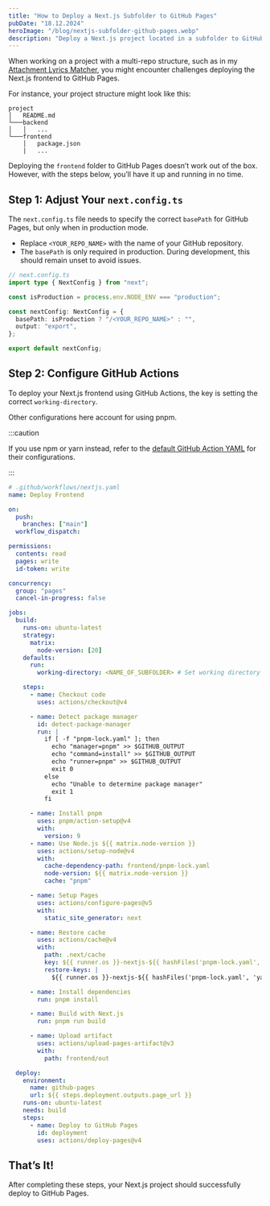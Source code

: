 ```yaml
---
title: "How to Deploy a Next.js Subfolder to GitHub Pages"
pubDate: "18.12.2024"
heroImage: "/blog/nextjs-subfolder-github-pages.webp"
description: "Deploy a Next.js project located in a subfolder to GitHub Pages using pnpm"
---
```


When working on a project with a multi-repo structure, such as in my [Attachment Lyrics Matcher](https://maxzirps.github.io/attachment-lyrics-matcher/), you might encounter challenges deploying the Next.js frontend to GitHub Pages.

For instance, your project structure might look like this:

```
project
│   README.md
└───backend
│   │   ...
└───frontend
    │   package.json
    |   ...
```

Deploying the `frontend` folder to GitHub Pages doesn’t work out of the box. However, with the steps below, you’ll have it up and running in no time.

## Step 1: Adjust Your `next.config.ts`

The `next.config.ts` file needs to specify the correct `basePath` for GitHub Pages, but only when in production mode.

- Replace `<YOUR_REPO_NAME>` with the name of your GitHub repository.
- The `basePath` is only required in production. During development, this should remain unset to avoid issues.

```ts
// next.config.ts
import type { NextConfig } from "next";

const isProduction = process.env.NODE_ENV === "production";

const nextConfig: NextConfig = {
  basePath: isProduction ? "/<YOUR_REPO_NAME>" : "",
  output: "export",
};

export default nextConfig;
```

## Step 2: Configure GitHub Actions

To deploy your Next.js frontend using GitHub Actions, the key is setting the correct `working-directory`.

Other configurations here account for using <span class="font-mono">pnpm</span>.

:::caution

If you use npm or yarn instead, refer to the [default GitHub Action YAML](https://github.com/actions/starter-workflows/blob/main/pages/nextjs.yml) for their configurations.

:::

```yaml
# .github/workflows/nextjs.yaml
name: Deploy Frontend

on:
  push:
    branches: ["main"]
  workflow_dispatch:

permissions:
  contents: read
  pages: write
  id-token: write

concurrency:
  group: "pages"
  cancel-in-progress: false

jobs:
  build:
    runs-on: ubuntu-latest
    strategy:
      matrix:
        node-version: [20]
    defaults:
      run:
        working-directory: <NAME_OF_SUBFOLDER> # Set working directory to subfolder

    steps:
      - name: Checkout code
        uses: actions/checkout@v4

      - name: Detect package manager
        id: detect-package-manager
        run: |
          if [ -f "pnpm-lock.yaml" ]; then
            echo "manager=pnpm" >> $GITHUB_OUTPUT
            echo "command=install" >> $GITHUB_OUTPUT
            echo "runner=pnpm" >> $GITHUB_OUTPUT
            exit 0
          else
            echo "Unable to determine package manager"
            exit 1
          fi

      - name: Install pnpm
        uses: pnpm/action-setup@v4
        with:
          version: 9
      - name: Use Node.js ${{ matrix.node-version }}
        uses: actions/setup-node@v4
        with:
          cache-dependency-path: frontend/pnpm-lock.yaml
          node-version: ${{ matrix.node-version }}
          cache: "pnpm"

      - name: Setup Pages
        uses: actions/configure-pages@v5
        with:
          static_site_generator: next

      - name: Restore cache
        uses: actions/cache@v4
        with:
          path: .next/cache
          key: ${{ runner.os }}-nextjs-${{ hashFiles('pnpm-lock.yaml', 'yarn.lock', 'package-lock.json') }}-${{ hashFiles('**.[jt]s', '**.[jt]sx') }}
          restore-keys: |
            ${{ runner.os }}-nextjs-${{ hashFiles('pnpm-lock.yaml', 'yarn.lock', 'package-lock.json') }}-

      - name: Install dependencies
        run: pnpm install

      - name: Build with Next.js
        run: pnpm run build

      - name: Upload artifact
        uses: actions/upload-pages-artifact@v3
        with:
          path: frontend/out

  deploy:
    environment:
      name: github-pages
      url: ${{ steps.deployment.outputs.page_url }}
    runs-on: ubuntu-latest
    needs: build
    steps:
      - name: Deploy to GitHub Pages
        id: deployment
        uses: actions/deploy-pages@v4
```

## That’s It!

After completing these steps, your Next.js project should successfully deploy to GitHub Pages.
